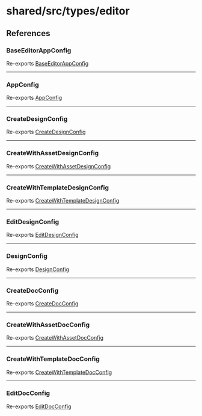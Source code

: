 # shared/src/types/editor

## References

### BaseEditorAppConfig

Re-exports [BaseEditorAppConfig](app-config-types/interfaces/base-editor-app-config.md)

***

### AppConfig

Re-exports [AppConfig](app-config-types/type-aliases/app-config.md)

***

### CreateDesignConfig

Re-exports [CreateDesignConfig](design-config-types/interfaces/create-design-config.md)

***

### CreateWithAssetDesignConfig

Re-exports [CreateWithAssetDesignConfig](design-config-types/interfaces/create-with-asset-design-config.md)

***

### CreateWithTemplateDesignConfig

Re-exports [CreateWithTemplateDesignConfig](design-config-types/interfaces/create-with-template-design-config.md)

***

### EditDesignConfig

Re-exports [EditDesignConfig](design-config-types/interfaces/edit-design-config.md)

***

### DesignConfig

Re-exports [DesignConfig](design-config-types/type-aliases/design-config.md)

***

### CreateDocConfig

Re-exports [CreateDocConfig](doc-config-types/interfaces/create-doc-config.md)

***

### CreateWithAssetDocConfig

Re-exports [CreateWithAssetDocConfig](doc-config-types/interfaces/create-with-asset-doc-config.md)

***

### CreateWithTemplateDocConfig

Re-exports [CreateWithTemplateDocConfig](doc-config-types/interfaces/create-with-template-doc-config.md)

***

### EditDocConfig

Re-exports [EditDocConfig](doc-config-types/interfaces/edit-doc-config.md)
